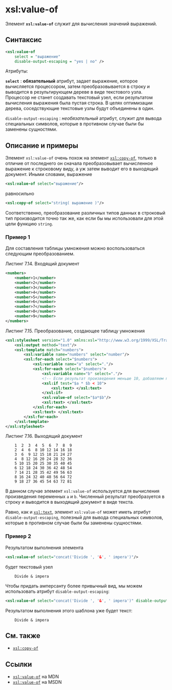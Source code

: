 # xsl:value-of

Элемент **`xsl:value-of`** служит для вычисления значений выражений.

## Синтаксис

```xml
<xsl:value-of
    select = "выражение"
    disable-output-escaping = "yes | no" />
```

Атрибуты:

**`select`**
: **обязательный** атрибут, задает выражение, которое вычисляется процессором, затем преобразовывается в строку и выводится в результирующем дереве в виде текстового узла. Процессор не станет создавать текстовый узел, если результатом вычисления выражения была пустая строка. В целях оптимизации дерева, соседствующие текстовые узлы будут объединены в один.

`disable-output-escaping`
: _необязательный_ атрибут, служит для вывода специальных символов, которые в противном случае были бы заменены сущностями.

## Описание и примеры

Элемент `xsl:value-of` очень похож на элемент [`xsl:copy-of`](xsl-copy-of.md), только в отличие от последнего он сначала преобразовывает вычисленное выражение к строковому виду, а уж затем выводит его в выходящий документ. Иными словами, выражение

```xml
<xsl:value-of select="выражение"/>
```

равносильно

```xml
<xsl:copy-of select="string( выражение )"/>
```

Соответственно, преобразование различных типов данных в строковый тип производится точно так же, как если бы мы использовали для этой цели функцию `string`.

### Пример 1

Для составления таблицы умножения можно воспользоваться следующим преобразованием.

Листинг 7.14. Входящий документ

```xml
<numbers>
    <number>1</number>
    <number>2</number>
    <number>3</number>
    <number>4</number>
    <number>5</number>
    <number>6</number>
    <number>7</number>
    <number>8</number>
    <number>9</number>
</numbers>
```

Листинг 7.15. Преобразование, создающее таблицу умножения

```xml
<xsl:stylesheet version="1.0" xmlns:xsl="http://www.w3.org/1999/XSL/Transform">
    <xsl:output method="text"/>
    <xsl:template match="numbers">
        <xsl:variable name="numbers" select="number"/>
        <xsl:for-each select="$numbers">
            <xsl:variable name="a" select="."/>
            <xsl:for-each select="$numbers">
                <xsl:variable name="b" select="."/>
                <!-- Если результат произведения меньше 10, добавляем пробел -->
                <xsl:if test="$a * $b < 10">
                    <xsl:text> </xsl:text>
                </xsl:if>
                <xsl:value-of select="$a*$b"/>
                <xsl:text> </xsl:text>
            </xsl:for-each>
            <xsl:text> </xsl:text>
        </xsl:for-each>
    </xsl:template>
</xsl:stylesheet>
```

Листинг 7.16. Выходящий документ

```
	1  2  3  4  5  6  7  8  9
	2  4  6  8 10 12 14 16 18
	3  6  9 12 15 18 21 24 27
	4  8 12 16 20 24 28 32 36
	5 10 15 20 25 30 35 40 45
	6 12 18 24 30 36 42 48 54
	7 14 21 28 35 42 49 56 63
	8 16 24 32 40 48 56 64 72
	9 18 27 36 45 54 63 72 81
```

В данном случае элемент `xsl:value-of` используется для вычисления произведения переменных `a` и `b`. Численный результат преобразуется в строку и выводится в выходящий документ в виде текста.

Равно, как и [`xsl:text`](xsl-text.md), элемент `xsl:value-of` может иметь атрибут `disable-output-escaping`, полезный для вывода специальных символов, которые в противном случае были бы заменены сущностями.

### Пример 2

Результатом выполнения элемента

```xml
<xsl:value-of select="concat('Divide ', '&', ' impera')"/>
```

будет текстовый узел

```
    Divide & impera
```

Чтобы придать амперсанту более привычный вид, мы можем использовать атрибут `disable-output-escaping`:

```xml
<xsl:value-of select="concat('Divide ', '&', ' impera')" disable-output-escaping="yes"/>
```

Результатом выполнения этого шаблона уже будет текст:

```
    Divide & impera
```

## См. также

- [`xsl:copy-of`](xsl-copy-of.md)

## Ссылки

- [`xsl:value-of`](https://developer.mozilla.org/en/XSLT/value-of) на MDN
- [`xsl:value-of`](https://msdn.microsoft.com/en-us/library/ms256181.aspx) на MSDN
